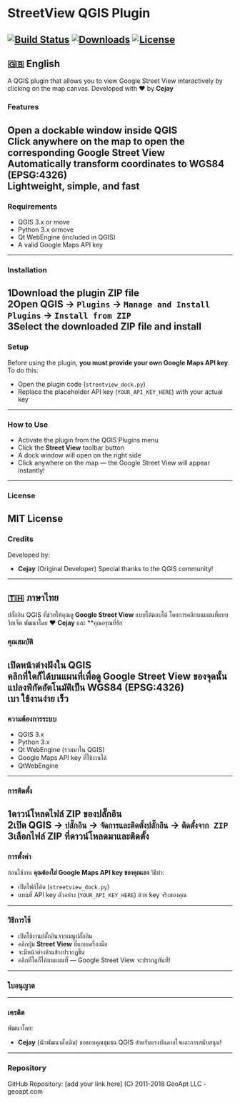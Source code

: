 # StreetView QGIS Plugin
[![Build Status](https://img.shields.io/badge/build-passing-brightgreen)](https://plugins.qgis.org/plugins/)
[![Downloads](https://img.shields.io/badge/downloads-100%2B-blue)](https://plugins.qgis.org/plugins/)
[![License](https://img.shields.io/badge/license-MIT-yellow)](LICENSE)
---
## 🇬🇧 English
A QGIS plugin that allows you to view Google Street View interactively by clicking on the map canvas.
Developed with ❤️ by **Cejay** 
### Features

Open a dockable window inside QGIS  
Click anywhere on the map to open the corresponding Google Street View  
Automatically transform coordinates to WGS84 (EPSG:4326)  
Lightweight, simple, and fast
---
### Requirements
- QGIS 3.x  or move
- Python 3.x  ormove
- Qt WebEngine (included in QGIS)  
- A valid Google Maps API key
---
### Installation
1️Download the plugin ZIP file  
2️Open QGIS → `Plugins` → `Manage and Install Plugins` → `Install from ZIP`  
3️Select the downloaded ZIP file and install
---
### Setup
Before using the plugin, **you must provide your own Google Maps API key**.
To do this:
- Open the plugin code (`streetview_dock.py`)
- Replace the placeholder API key (`YOUR_API_KEY_HERE`) with your actual key
---
### How to Use
- Activate the plugin from the QGIS Plugins menu  
- Click the **Street View** toolbar button  
- A dock window will open on the right side  
- Click anywhere on the map — the Google Street View will appear instantly!
---
### License
MIT License
---
### Credits

Developed by:
- **Cejay** (Original Developer)
Special thanks to the QGIS community!
---

## 🇹🇭 ภาษาไทย
ปลั๊กอิน QGIS ที่ช่วยให้คุณดู **Google Street View** แบบโต้ตอบได้ โดยการคลิกบนแผนที่แบบวิตเจ็ต
พัฒนาโดย ❤️ **Cejay** และ **คุณอรุณที่รัก 
### คุณสมบัติ
เปิดหน้าต่างฝังใน QGIS  
คลิกที่ใดก็ได้บนแผนที่เพื่อดู Google Street View ของจุดนั้น  
แปลงพิกัดอัตโนมัติเป็น WGS84 (EPSG:4326)  
เบา ใช้งานง่าย เร็ว
---
### ความต้องการระบบ
- QGIS 3.x  
- Python 3.x  
- Qt WebEngine (รวมมาใน QGIS)  
- Google Maps API key ที่ใช้งานได้
- QtWebEngine
---
### การติดตั้ง
1️ดาวน์โหลดไฟล์ ZIP ของปลั๊กอิน  
2️เปิด QGIS → `ปลั๊กอิน` → `จัดการและติดตั้งปลั๊กอิน` → `ติดตั้งจาก ZIP`  
3️เลือกไฟล์ ZIP ที่ดาวน์โหลดมาและติดตั้ง
---
### การตั้งค่า
ก่อนใช้งาน **คุณต้องใส่ Google Maps API key ของคุณเอง**
วิธีทำ:
- เปิดไฟล์โค้ด (`streetview_dock.py`)  
- แทนที่ API key ตัวอย่าง (`YOUR_API_KEY_HERE`) ด้วย key จริงของคุณ
---
### วิธีการใช้
- เปิดใช้งานปลั๊กอินจากเมนูปลั๊กอิน  
- คลิกปุ่ม **Street View** ที่แถบเครื่องมือ  
- จะมีหน้าต่างด้านข้างปรากฏขึ้น  
- คลิกที่ใดก็ได้บนแผนที่ — Google Street View จะปรากฏทันที!
---
### ใบอนุญาต

---
### เครดิต
พัฒนาโดย:
- **Cejay** (นักพัฒนาดั้งเดิม)
ขอขอบคุณชุมชน QGIS สำหรับแรงบันดาลใจและการสนับสนุน!
---
### Repository

GitHub Repository: [add your link here]
(C) 2011-2018 GeoApt LLC - geoapt.com
